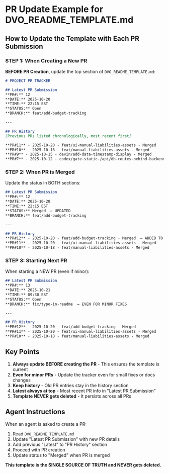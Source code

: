 # PR Update Example for DVO_README_TEMPLATE.md

## How to Update the Template with Each PR Submission

### STEP 1: When Creating a New PR

**BEFORE PR Creation**, update the top section of `DVO_README_TEMPLATE.md`:

```markdown
# PROJECT PR TRACKER

## Latest PR Submission
**PR#:** 12
**DATE:** 2025-10-20
**TIME:** 22:15 EST
**STATUS:** Open
**BRANCH:** feat/add-budget-tracking

---

## PR History
[Previous PRs listed chronologically, most recent first]

**PR#11** - 2025-10-20 - feat/ui-manual-liabilities-assets - Merged
**PR#10** - 2025-10-18 - feat/manual-liabilities-assets - Merged
**PR#9** - 2025-10-15 - devin/add-data-timestamp-display - Merged
**PR#7** - 2025-10-12 - codex/gate-static-/api/db-routes-behind-backend-flag - Merged
```

### STEP 2: When PR is Merged

Update the status in BOTH sections:

```markdown
## Latest PR Submission
**PR#:** 12
**DATE:** 2025-10-20
**TIME:** 22:15 EST
**STATUS:** Merged  ← UPDATED
**BRANCH:** feat/add-budget-tracking

---

## PR History
**PR#12** - 2025-10-20 - feat/add-budget-tracking - Merged  ← ADDED TO HISTORY
**PR#11** - 2025-10-20 - feat/ui-manual-liabilities-assets - Merged
**PR#10** - 2025-10-18 - feat/manual-liabilities-assets - Merged
```

### STEP 3: Starting Next PR

When starting a NEW PR (even if minor):

```markdown
## Latest PR Submission
**PR#:** 13
**DATE:** 2025-10-21
**TIME:** 09:30 EST
**STATUS:** Open
**BRANCH:** fix/typo-in-readme  ← EVEN FOR MINOR FIXES

---

## PR History
**PR#12** - 2025-10-20 - feat/add-budget-tracking - Merged
**PR#11** - 2025-10-20 - feat/ui-manual-liabilities-assets - Merged
**PR#10** - 2025-10-18 - feat/manual-liabilities-assets - Merged
```

## Key Points

1. **Always update BEFORE creating the PR** - This ensures the template is current
2. **Even for minor PRs** - Update the tracker even for small fixes or docs changes
3. **Keep history** - Old PR entries stay in the history section
4. **Latest always at top** - Most recent PR info in "Latest PR Submission"
5. **Template NEVER gets deleted** - It persists across all PRs

## Agent Instructions

When an agent is asked to create a PR:

1. Read `DVO_README_TEMPLATE.md`
2. Update "Latest PR Submission" with new PR details
3. Add previous "Latest" to "PR History" section
4. Proceed with PR creation
5. Update status to "Merged" when PR is merged

**This template is the SINGLE SOURCE OF TRUTH and NEVER gets deleted.**
